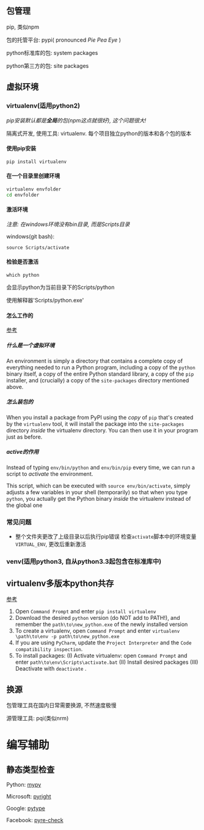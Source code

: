 ## 包管理

pip, 类似npm

包的托管平台: pypi( pronounced *Pie Pea Eye* )

python标准库的包: system packages

python第三方的包: site packages

## 虚拟环境

### virtualenv(适用python2)

*pip安装默认都是**全局**的包(npm这点就很好), 这个问题很大!*

隔离式开发, 使用工具: virtualenv. 每个项目独立python的版本和各个包的版本

#### 使用pip安装

```
pip install virtualenv
```

#### 在一个目录里创建环境

```bash
virtualenv envfolder
cd envfolder
```

#### 激活环境

*注意: 在windows环境没有bin目录, 而是Scripts目录*

windows(git bash):

```
source Scripts/activate
```

#### 检验是否激活

```
which python
```

会显示python为当前目录下的Scripts/python

使用解释器'Scripts/python.exe'

#### 怎么工作的

[参考](https://www.dabapps.com/blog/introduction-to-pip-and-virtualenv-python/)

##### 什么是一个虚拟环境

An environment is simply a directory that contains a complete copy of everything needed to run a Python program, including a copy of the `python` binary itself, a copy of the entire Python standard library, a copy of the `pip` installer, and (crucially) a copy of the `site-packages` directory mentioned above. 

##### 怎么装包的

When you install a package from PyPI using the *copy* of `pip` that's created by the `virtualenv` tool, it will install the package into the `site-packages` directory *inside* the virtualenv directory. You can then use it in your program just as before. 

##### active的作用

Instead of typing `env/bin/python` and `env/bin/pip` every time, we can run a script to *activate* the environment. 

This script, which can be executed with `source env/bin/activate`, simply adjusts a few variables in your shell (temporarily) so that when you type `python`, you actually get the Python binary *inside* the virtualenv instead of the global one 

### 常见问题

- 整个文件夹更改了上级目录以后执行pip错误
  检查`activate`脚本中的环境变量`VIRTUAL_ENV`, 更改后重新激活

### venv(适用python3, 自从python3.3起包含在标准库中)

## virtualenv多版本python共存

[参考]( https://www.freecodecamp.org/news/installing-multiple-python-versions-on-windows-using-virtualenv/ )

1. Open `Command Prompt` and enter `pip install virtualenv`
2. Download the desired `python` version (do NOT add to PATH!), and remember the `path\to\new_python.exe` of the newly installed version
3. To create a virtualenv, open `Command Prompt` and enter
   `virtualenv \path\to\env -p path\to\new_python.exe`
4. If you are using `PyCharm`, update the `Project Interpreter` and the `Code compatibility inspection`.
5. To install packages:
   (I) Activate virtualenv: open `Command Prompt` and enter `path\to\env\Scripts\activate.bat`
   (II)  Install desired packages
   (III)  Deactivate with `deactivate` .

## 换源

包管理工具在国内日常需要换源, 不然速度极慢

源管理工具: pqi(类似nrm)

# 编写辅助

## 静态类型检查

Python: [mypy]( http://mypy-lang.org/ )

Microsoft: [pyright]( https://github.com/microsoft/pyright )

Google: [pytype]( https://github.com/google/pytype )

Facebook: [pyre-check]( https://github.com/facebook/pyre-check )

